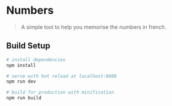 # Numbers

> A simple tool to help you memorise the numbers in french.

## Build Setup

``` bash
# install dependencies
npm install

# serve with hot reload at localhost:8080
npm run dev

# build for production with minification
npm run build
```
